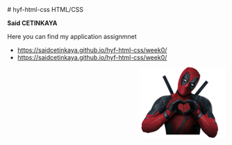 <div># hyf-html-css
HTML/CSS

**Said CETINKAYA**


Here you can find my application assignmnet

- <a href="https://saidcetinkaya.github.io/hyf-html-css/week0/" rel="nofollow">https://saidcetinkaya.github.io/hyf-html-css/week0/</a>
- <a href="https://saidcetinkaya.github.io/hyf-html-css/week0/" rel="nofollow">https://saidcetinkaya.github.io/hyf-html-css/week0/</a>
</div>
<img style='float:right;' src='https://raw.githubusercontent.com/saidcetinkaya/hyf-html-css/master/week1/Photos/deadpool_PNG83.png ' width= 200px >
